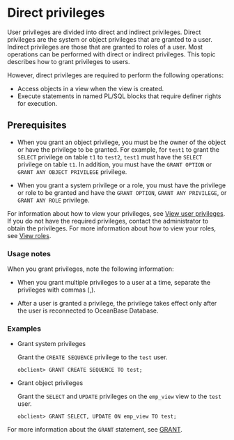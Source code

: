 # Direct privileges

User privileges are divided into direct and indirect privileges. Direct privileges are the system or object privileges that are granted to a user. Indirect privileges are those that are granted to roles of a user. Most operations can be performed with direct or indirect privileges. This topic describes how to grant privileges to users. 

However, direct privileges are required to perform the following operations:

* Access objects in a view when the view is created. 
* Execute statements in named PL/SQL blocks that require definer rights for execution. 

## Prerequisites

* When you grant an object privilege, you must be the owner of the object or have the privilege to be granted. For example, for `test1` to grant the `SELECT` privilege on table `t1` to `test2`, `test1` must have the `SELECT` privilege on table `t1`. In addition, you must have the `GRANT OPTION` or `GRANT ANY OBJECT PRIVILEGE` privilege. 

* When you grant a system privilege or a role, you must have the privilege or role to be granted and have the `GRANT OPTION`, `GRANT ANY PRIVILEGE`, or `GRANT ANY ROLE` privilege. 

For information about how to view your privileges, see [View user privileges](6.view-user-permissions-of-oracle-mode.md). If you do not have the required privileges, contact the administrator to obtain the privileges. For more information about how to view your roles, see [View roles](../../../../../7.reference/2.administrator-guide/2.basic-database-management/4.manage-tenants/9.manage-users-and-permissions/2.oracle-mode/9.manage-roles-of-oracle-mode/6.view-roles-of-oracle-mode.md). 

### Usage notes

When you grant privileges, note the following information:

* When you grant multiple privileges to a user at a time, separate the privileges with commas (,). 

* After a user is granted a privilege, the privilege takes effect only after the user is reconnected to OceanBase Database. 

### Examples

* Grant system privileges

   Grant the `CREATE SEQUENCE` privilege to the `test` user. 

   ```shell
   obclient> GRANT CREATE SEQUENCE TO test;
   ```

* Grant object privileges

   Grant the `SELECT` and `UPDATE` privileges on the `emp_view` view to the `test` user. 

   ```shell
   obclient> GRANT SELECT, UPDATE ON emp_view TO test;
   ```

For more information about the `GRANT` statement, see [GRANT](../../../../../7.reference/4.development-reference/1.sql-syntax/3.common-tenant-of-oracle-mode/9.sql-statement-of-oracle-mode/3.dcl-of-oracle-mode/17.grant-of-oracle-mode.md). 
